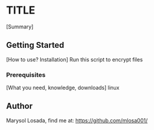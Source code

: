 # TITLE

[Summary]
## Getting Started

[How to use? Installation]
Run this script to encrypt files

### Prerequisites

[What you need, knowledge, downloads]
linux

## Author
Marysol Losada, find me at: https://github.com/mlosa001/



